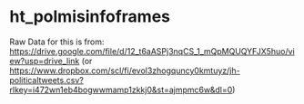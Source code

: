 # ht_polmisinfoframes

Raw Data for this is from: https://drive.google.com/file/d/12_t6aASPj3nqCS_1_mQpMQUQYFJX5huo/view?usp=drive_link (or https://www.dropbox.com/scl/fi/evol3zhogquncy0kmtuyz/jh-politicaltweets.csv?rlkey=i472wn1eb4bogwwmamp1zkkj0&st=ajmpmc6w&dl=0)

